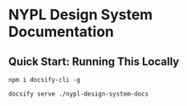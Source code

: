 # NYPL Design System Documentation


## Quick Start: Running This Locally

`npm i docsify-cli -g`

`docsify serve ./nypl-design-system-docs`
